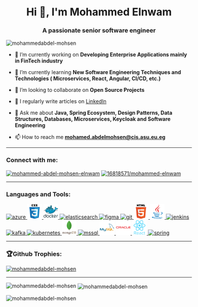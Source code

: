 <h1 align="center">Hi 👋, I'm Mohammed Elnwam</h1>
<h3 align="center">A passionate senior software engineer</h3>

<p align="left"> <img src="https://komarev.com/ghpvc/?username=mohammedabdel-mohsen&label=Profile%20views&color=0e75b6&style=flat" alt="mohammedabdel-mohsen" /> </p>

- 🔭 I’m currently working on **Developing Enterprise Applications mainly in FinTech industry**

- 🌱 I’m currently learning **New Software Engineering Techniques and Technologies ( Microservices, React, Angular, CI/CD, etc.)**

- 👯 I’m looking to collaborate on **Open Source Projects**

- 📝 I regularly write articles on [LinkedIn](LinkedIn)

- 💬 Ask me about **Java, Spring Ecosystem, Design Patterns, Data Structures, Databases, Microservices, Keycloak and Software Engineering**

- 📫 How to reach me **mohamed.abdelmohsen@cis.asu.eu.eg**
<hr/>
<h3 align="left">Connect with me:</h3>
<p align="left">
<a href="https://linkedin.com/in/mohammed-abdel-mohsen-elnwam" target="blank"><img align="center" src="https://raw.githubusercontent.com/rahuldkjain/github-profile-readme-generator/master/src/images/icons/Social/linked-in-alt.svg" alt="mohammed-abdel-mohsen-elnwam" height="30" width="40" /></a>
<a href="https://stackoverflow.com/users/16818571/mohammed-elnwam" target="blank"><img align="center" src="https://raw.githubusercontent.com/rahuldkjain/github-profile-readme-generator/master/src/images/icons/Social/stack-overflow.svg" alt="16818571/mohammed-elnwam" height="30" width="40" /></a>
</p>
<hr/>
<h3 align="left">Languages and Tools:</h3>
<p align="left"> <a href="https://azure.microsoft.com/en-in/" target="_blank" rel="noreferrer"> <img src="https://www.vectorlogo.zone/logos/microsoft_azure/microsoft_azure-icon.svg" alt="azure" width="40" height="40"/> </a> <a href="https://www.w3schools.com/css/" target="_blank" rel="noreferrer"> <img src="https://raw.githubusercontent.com/devicons/devicon/master/icons/css3/css3-original-wordmark.svg" alt="css3" width="40" height="40"/> </a> <a href="https://www.docker.com/" target="_blank" rel="noreferrer"> <img src="https://raw.githubusercontent.com/devicons/devicon/master/icons/docker/docker-original-wordmark.svg" alt="docker" width="40" height="40"/> </a> <a href="https://www.elastic.co" target="_blank" rel="noreferrer"> <img src="https://www.vectorlogo.zone/logos/elastic/elastic-icon.svg" alt="elasticsearch" width="40" height="40"/> </a> <a href="https://www.figma.com/" target="_blank" rel="noreferrer"> <img src="https://www.vectorlogo.zone/logos/figma/figma-icon.svg" alt="figma" width="40" height="40"/> </a> <a href="https://git-scm.com/" target="_blank" rel="noreferrer"> <img src="https://www.vectorlogo.zone/logos/git-scm/git-scm-icon.svg" alt="git" width="40" height="40"/> </a> <a href="https://www.w3.org/html/" target="_blank" rel="noreferrer"> <img src="https://raw.githubusercontent.com/devicons/devicon/master/icons/html5/html5-original-wordmark.svg" alt="html5" width="40" height="40"/> </a> <a href="https://www.java.com" target="_blank" rel="noreferrer"> <img src="https://raw.githubusercontent.com/devicons/devicon/master/icons/java/java-original.svg" alt="java" width="40" height="40"/> </a> <a href="https://www.jenkins.io" target="_blank" rel="noreferrer"> <img src="https://www.vectorlogo.zone/logos/jenkins/jenkins-icon.svg" alt="jenkins" width="40" height="40"/> </a> <a href="https://kafka.apache.org/" target="_blank" rel="noreferrer"> <img src="https://www.vectorlogo.zone/logos/apache_kafka/apache_kafka-icon.svg" alt="kafka" width="40" height="40"/> </a> <a href="https://kubernetes.io" target="_blank" rel="noreferrer"> <img src="https://www.vectorlogo.zone/logos/kubernetes/kubernetes-icon.svg" alt="kubernetes" width="40" height="40"/> </a> <a href="https://www.mongodb.com/" target="_blank" rel="noreferrer"> <img src="https://raw.githubusercontent.com/devicons/devicon/master/icons/mongodb/mongodb-original-wordmark.svg" alt="mongodb" width="40" height="40"/> </a> <a href="https://www.microsoft.com/en-us/sql-server" target="_blank" rel="noreferrer"> <img src="https://www.svgrepo.com/show/303229/microsoft-sql-server-logo.svg" alt="mssql" width="40" height="40"/> </a> <a href="https://www.mysql.com/" target="_blank" rel="noreferrer"> <img src="https://raw.githubusercontent.com/devicons/devicon/master/icons/mysql/mysql-original-wordmark.svg" alt="mysql" width="40" height="40"/> </a> <a href="https://www.oracle.com/" target="_blank" rel="noreferrer"> <img src="https://raw.githubusercontent.com/devicons/devicon/master/icons/oracle/oracle-original.svg" alt="oracle" width="40" height="40"/> </a> <a href="https://reactjs.org/" target="_blank" rel="noreferrer"> <img src="https://raw.githubusercontent.com/devicons/devicon/master/icons/react/react-original-wordmark.svg" alt="react" width="40" height="40"/> </a> <a href="https://spring.io/" target="_blank" rel="noreferrer"> <img src="https://www.vectorlogo.zone/logos/springio/springio-icon.svg" alt="spring" width="40" height="40"/> </a> </p>
<hr/>
<h3 align="left"><g-emoji class="g-emoji" alias="trophy" fallback-src="https://github.githubassets.com/images/icons/emoji/unicode/1f3c6.png">🏆</g-emoji>Github Trophies:</h3>
<p align="left"> <a href="https://github.com/ryo-ma/github-profile-trophy"><img src="https://github-profile-trophy.vercel.app/?username=mohammedabdel-mohsen" alt="mohammedabdel-mohsen" /></a> </p>
<hr/>
<p><img align="left" src="https://github-readme-stats.vercel.app/api/top-langs?username=mohammedabdel-mohsen&show_icons=true&locale=en&layout=compact" alt="mohammedabdel-mohsen" /></p>

<p>&nbsp;<img align="center" src="https://github-readme-stats.vercel.app/api?username=mohammedabdel-mohsen&show_icons=true&locale=en" alt="mohammedabdel-mohsen" /></p>

<p><img align="center" src="https://github-readme-streak-stats.herokuapp.com/?user=mohammedabdel-mohsen&" alt="mohammedabdel-mohsen" /></p>

